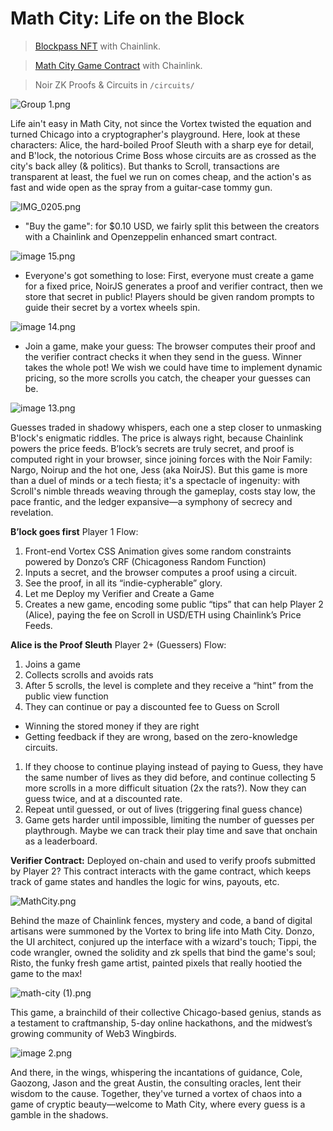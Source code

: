 # Math City: Life on the Block

> [Blockpass NFT](https://sepolia.scrollscan.com/address/0xdbd9967cf95ee79b343500a9f791ef5d5649d4b7#code) with Chainlink.

> [Math City Game Contract](https://sepolia.scrollscan.com/address/0xe48c638ffaea71f3f2940997af0a4887486f81a5#code) with Chainlink.

> Noir ZK Proofs & Circuits in `/circuits/`

![Group 1.png](https://cdn.dorahacks.io/static/files/18f2cfb737c156cb1fa6f0c4c11ac045.png)

Life ain't easy in Math City, not since the Vortex twisted the equation and turned Chicago into a cryptographer's playground. Here, look at these characters: Alice, the hard-boiled Proof Sleuth with a sharp eye for detail, and B'lock, the notorious Crime Boss whose circuits are as crossed as the city's back alley (& politics). But thanks to Scroll, transactions are transparent at least, the fuel we run on comes cheap, and the action's as fast and wide open as the spray from a guitar-case tommy gun.

![IMG_0205.png](https://cdn.dorahacks.io/static/files/18f2cf05a5ad2e53ad4bafd4f66a45ea.png)

- "Buy the game": for $0.10 USD, we fairly split this between the creators with a Chainlink and Openzeppelin enhanced smart contract.

![image 15.png](https://cdn.dorahacks.io/static/files/18f2cee8800d08f8a9b30df4fcfb420a.png)

- Everyone's got something to lose: First, everyone must create a game for a fixed price, NoirJS generates a proof and verifier contract, then we store that secret in public! Players should be given random prompts to guide their secret by a vortex wheels spin.

![image 14.png](https://cdn.dorahacks.io/static/files/18f2cee1b292189430a6e834a468a059.png)

- Join a game, make your guess: The browser computes their proof and the verifier contract checks it when they send in the guess.  Winner takes the whole pot! We wish we could have time to implement dynamic pricing, so the more scrolls you catch, the cheaper your guesses can be.

![image 13.png](https://cdn.dorahacks.io/static/files/18f2cedc94b2f19d477473f49eeb4517.png)

Guesses traded in shadowy whispers, each one a step closer to unmasking B'lock's enigmatic riddles. The price is always right, because Chainlink powers the price feeds.  B’lock’s secrets are truly secret, and proof is computed right in your browser, since joining forces with the Noir Family: Nargo, Noirup and the hot one, Jess (aka NoirJS).  But this game is more than a duel of minds or a tech fiesta; it's a spectacle of ingenuity: with Scroll's nimble threads weaving through the gameplay, costs stay low, the pace frantic, and the ledger expansive—a symphony of secrecy and revelation.

**B’lock goes first**
Player 1 Flow:
1. Front-end Vortex CSS Animation gives some random constraints powered by Donzo’s CRF (Chicagoness Random Function)
2. Inputs a secret, and the browser computes a proof using a circuit.
3. See the proof, in all its “indie-cypherable” glory.
4. Let me Deploy my Verifier and Create a Game
5. Creates a new game, encoding some public “tips” that can help Player 2 (Alice), paying the fee on Scroll in USD/ETH using Chainlink’s Price Feeds.

**Alice is the Proof Sleuth**
Player 2+ (Guessers) Flow:
1. Joins a game
2. Collects scrolls and avoids rats
3. After 5 scrolls, the level is complete and they receive a “hint” from the public view function
4. They can continue or pay a discounted fee to Guess on Scroll
- Winning the stored money if they are right
- Getting feedback if they are wrong, based on the zero-knowledge circuits.
1.  If they choose to continue playing instead of paying to Guess, they have the same number of lives as they did before, and continue collecting 5 more scrolls in a more difficult situation (2x the rats?).  Now they can guess twice, and at a discounted rate.
2.  Repeat until guessed, or out of lives (triggering final guess chance)
3.  Game gets harder until impossible, limiting the number of guesses per playthrough.  Maybe we can track their play time and save that onchain as a leaderboard.

**Verifier Contract:**
Deployed on-chain and used to verify proofs submitted by Player 2?
This contract interacts with the game contract, which keeps track of game states and handles the logic for wins, payouts, etc.

![MathCity.png](https://cdn.dorahacks.io/static/files/18f2cf97e81b26b67bc7e484cc981f63.png)

Behind the maze of Chainlink fences, mystery and code, a band of digital artisans were summoned by the Vortex to bring life into Math City.  Donzo, the UI architect, conjured up the interface with a wizard's touch; Tippi, the code wrangler, owned the solidity and zk spells that bind the game's soul; Risto, the funky fresh game artist, painted pixels that really hootied the game to the max! 

![math-city (1).png](https://cdn.dorahacks.io/static/files/18f2ceff2f2e358fc7ad26846dab1e20.png)

This game, a brainchild of their collective Chicago-based genius, stands as a testament to craftmanship, 5-day online hackathons, and the midwest’s growing community of Web3 Wingbirds. 

![image 2.png](https://cdn.dorahacks.io/static/files/18f2cfd8ea7a7ed640c805b452f88459.png)

And there, in the wings, whispering the incantations of guidance, Cole, Gaozong, Jason and the great Austin, the consulting oracles, lent their wisdom to the cause. Together, they've turned a vortex of chaos into a game of cryptic beauty—welcome to Math City, where every guess is a gamble in the shadows.
